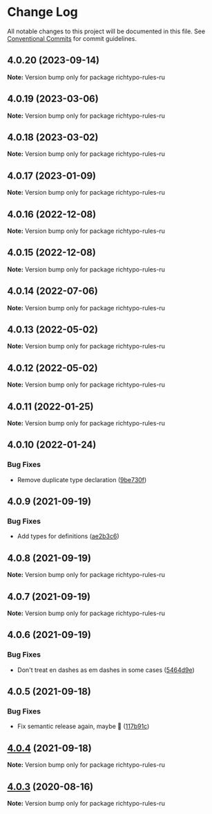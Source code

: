# Change Log

All notable changes to this project will be documented in this file.
See [Conventional Commits](https://conventionalcommits.org) for commit guidelines.

## 4.0.20 (2023-09-14)

**Note:** Version bump only for package richtypo-rules-ru





## 4.0.19 (2023-03-06)

**Note:** Version bump only for package richtypo-rules-ru





## 4.0.18 (2023-03-02)

**Note:** Version bump only for package richtypo-rules-ru





## 4.0.17 (2023-01-09)

**Note:** Version bump only for package richtypo-rules-ru





## 4.0.16 (2022-12-08)

**Note:** Version bump only for package richtypo-rules-ru





## 4.0.15 (2022-12-08)

**Note:** Version bump only for package richtypo-rules-ru





## 4.0.14 (2022-07-06)

**Note:** Version bump only for package richtypo-rules-ru





## 4.0.13 (2022-05-02)

**Note:** Version bump only for package richtypo-rules-ru





## 4.0.12 (2022-05-02)

**Note:** Version bump only for package richtypo-rules-ru





## 4.0.11 (2022-01-25)

**Note:** Version bump only for package richtypo-rules-ru





## 4.0.10 (2022-01-24)


### Bug Fixes

* Remove duplicate type declaration ([9be730f](https://github.com/sapegin/richtypo.js/commit/9be730f453136bfd34a96547e979844300f9447c))





## 4.0.9 (2021-09-19)


### Bug Fixes

* Add types for definitions ([ae2b3c6](https://github.com/sapegin/richtypo.js/commit/ae2b3c6f97a2300dc0f57e9c54c43d5b862a46bc))





## 4.0.8 (2021-09-19)

**Note:** Version bump only for package richtypo-rules-ru





## 4.0.7 (2021-09-19)

**Note:** Version bump only for package richtypo-rules-ru





## 4.0.6 (2021-09-19)


### Bug Fixes

* Don't treat en dashes as em dashes in some cases ([5464d9e](https://github.com/sapegin/richtypo.js/commit/5464d9e3c10aceec6ca2ee90666ac73eb8585972))





## 4.0.5 (2021-09-18)


### Bug Fixes

* Fix semantic release again, maybe 🦜 ([117b91c](https://github.com/sapegin/richtypo.js/commit/117b91cf8affab8b4e216dab74c05d8d854ef1fd))





## [4.0.4](https://github.com/sapegin/richtypo.js/compare/richtypo-rules-ru@4.0.3...richtypo-rules-ru@4.0.4) (2021-09-18)

**Note:** Version bump only for package richtypo-rules-ru

## [4.0.3](https://github.com/sapegin/richtypo.js/compare/richtypo-rules-ru@4.0.2...richtypo-rules-ru@4.0.3) (2020-08-16)

**Note:** Version bump only for package richtypo-rules-ru
